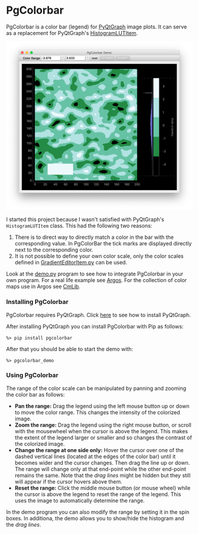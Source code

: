 PgColorbar
==========

PgColorbar is a color bar (legend) for [PyQtGraph](http://www.pyqtgraph.org/) image plots. It can serve as a replacement for PyQtGraph's [HistogramLUTItem](http://www.pyqtgraph.org/documentation/graphicsItems/histogramlutitem.html).


![demo screen shot](screen_shots/demo.png)

I started this project because I wasn't satisfied with PyQtGraph's `HistogramLUTItem` class. This had the following two reasons:

1. There is to direct way to directly match a color in the bar with the corresponding value. In PgColorBar the tick marks are displayed directly next to the corresponding color.
2. It is not possible to define your own color scale, only the color scales defined in [GradientEditorItem.py](http://www.pyqtgraph.org/documentation/graphicsItems/gradienteditoritem.html) can be used. 

Look at the [demo.py](https://github.com/titusjan/pgcolorbar/blob/master/demo.py) program to see how to integrate PgColorbar in your own program. For a real life example see [Argos](https://github.com/titusjan/argos). For the collection of color maps use in Argos see [CmLib](https://github.com/titusjan/cmlib).


### Installing PgColorbar

PgColorbar requires PyQtGraph. Click [here](https://github.com/pyqtgraph/pyqtgraph#installation-methods) to see how to install PyQtGraph.

After installing PyQtGraph you can install PgColorbar with Pip as follows:

    %> pip install pgcolorbar

After that you should be able to start the demo with:

    %> pgcolorbar_demo

### Using PgColorbar

The range of the color scale can be manipulated by panning and zooming the color bar as follows:

* **Pan the range:** Drag the legend using the left mouse button up or down to move the color range. This changes the intensity of the colorized image.
* **Zoom the range:** Drag the legend using the right mouse button, or scroll with the mousewheel when the cursor is above the legend. This makes the extent of the legend larger or smaller and so changes the contrast of the colorized image.
* **Change the range at one side only:** Hover the cursor over one of the dashed vertical lines (located at the edges of the color bar) until it becomes wider and the cursor changes. Then drag the line up or down. The range will change only at that end-point while the other end-point remains the same. Note that the _drag lines_ might be hidden but they still will appear if the cursor hovers above them.
* **Reset the range:** Click the middle mouse button (or mouse wheel) while the cursor is above the legend to reset the range of the legend. This uses the image to automatically determine the range.

In the demo program you can also modify the range by setting it in the spin boxes. In additiona, the demo allows you to show/hide the histogram and the _drag lines_.


